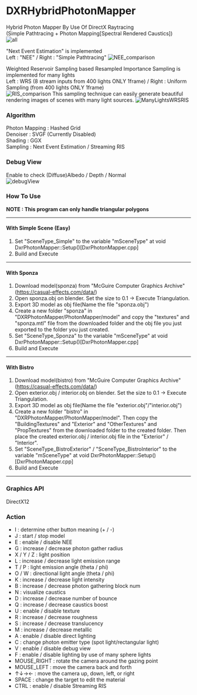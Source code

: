 # DXRHybridPhotonMapper
Hybrid Photon Mapper By Use Of DirectX Raytracing  
(Simple Pathtracing + Photon Mapping[Spectral Rendered Caustics])  
![all](https://github.com/AngularSpectrumMTD/DXR_HybridPhotonMapper/assets/65929274/4d1a14ce-2f81-4827-a33c-b6b22ec8bdf6)

"Next Event Estimation" is implemented  
Left : "NEE" / Right : "Simple Pathtracing"
![NEE_comparison](https://github.com/AngularSpectrumMTD/DXR_HybridPhotonMapper/assets/65929274/b060029b-0dc0-49c9-bf97-2c36b79ec325)

Weighted Reservoir Sampling based Resampled Importance Sampling is implemented for many lights  
Left :  WRS (8 stream inputs from 400 lights ONLY 1frame) / Right : Uniform Sampling (from 400 lights ONLY 1frame)  
![RIS_comparison](https://github.com/AngularSpectrumMTD/DXR_HybridPhotonMapper/assets/65929274/96bf3ae7-6a38-46e9-87b4-69478a87318f)
This sampling technique can easily generate beautiful rendering images of scenes with many light sources.
![ManyLightsWRSRIS](https://github.com/AngularSpectrumMTD/DXR_HybridPhotonMapper/assets/65929274/57d99358-f755-4e6a-85cb-8b181f87f1d8)

### Algorithm
Photon Mapping : Hashed Grid  
Denoiser : SVGF (Currently Disabled)  
Shading : GGX  
Sampling : Next Event Estimation / Streaming RIS

### Debug View
Enable to check (Diffuse)Albedo / Depth / Normal  
![debugView](https://github.com/AngularSpectrumMTD/DXR_HybridPhotonMapper/assets/65929274/cc8bf838-8cfd-4ba9-90cc-1b9174afe542)

### How To Use
**NOTE : This program can only handle triangular polygons**

---
#### With Simple Scene (Easy)
1. Set "SceneType_Simple" to the variable "mSceneType" at void DxrPhotonMapper::Setup()[DxrPhotonMapper.cpp]  
2. Build and Execute  
---
#### With Sponza
1. Download model(sponza) from "McGuire Computer Graphics Archive"(https://casual-effects.com/data/)  
2. Open sponza.obj on blender. Set the size to 0.1 -> Execute Triangulation.  
4. Export 3D model as obj file(Name the file "sponza.obj")  
5. Create a new folder "sponza" in "DXRPhotonMapper/PhotonMapper/model" and copy the "textures" and "sponza.mtl" file from the downloaded folder and the obj file you just exported to the folder you just created.  
6. Set "SceneType_Sponza" to the variable "mSceneType" at void DxrPhotonMapper::Setup()[DxrPhotonMapper.cpp]  
7. Build and Execute
---
#### With Bistro
1. Download model(bistro) from "McGuire Computer Graphics Archive"(https://casual-effects.com/data/)  
2. Open exterior.obj / interior.obj on blender. Set the size to 0.1 -> Execute Triangulation.  
3. Export 3D model as obj file(Name the file "exterior.obj"/"interior.obj")  
4. Create a new folder "bistro" in "DXRPhotonMapper/PhotonMapper/model". Then copy the "BuildingTextures" and "Exterior" and "OtherTextures" and "PropTextures" from the downloaded folder to the created folder. Then place the created exterior.obj / interior.obj file in the "Exterior" / "Interior".  
5. Set "SceneType_BistroExterior" / "SceneType_BistroInterior" to the variable "mSceneType" at void DxrPhotonMapper::Setup()[DxrPhotonMapper.cpp]  
6. Build and Execute  
---

### Graphics API
DirectX12

### Action

- I : determine other button meaning (+ / -)
- J : start / stop model
- E : enable / disable NEE
- G : increase / decrease photon gather radius
- X / Y / Z : light position
- L : increase / decrease light emission range
- T / P : light emission angle (theta / phi)
- O / W : directional light angle (theta / phi)
- K : increase / decrease light intensity
- B : increase / decrease photon gathering block num
- N : visualize caustics
- D : increase / decrease number of bounce
- Q : increase / decrease caustics boost
- U : enable / disable texture
- R : increase / decrease roughness
- S : increase / decrease translucency
- M : increase / decrease metallic
- A : enable / disable direct lighting
- C : change photon emitter type (spot light/rectangular light)
- V : enable / disable debug view
- F : enable / disable lighting by use of many sphere lights
- MOUSE_RIGHT : rotate the camera around the gazing point
- MOUSE_LEFT : move the camera back and forth
- ↑↓→← : move the camera up, down, left, or right
- SPACE : change the target to edit the material
- CTRL : enable / disable Streaming RIS